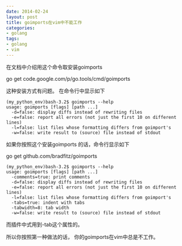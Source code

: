 ```yaml
---
date: 2014-02-24
layout: post
title: goimports在vim中不能工作
categories:
- golang
tags:
- golang
- vim
---
```



在文档中介绍用这个命令取安装goimports

go get code.google.com/p/go.tools/cmd/goimports

这种安装方式有问题。 在命令行中显示如下

```
(my_python_env)bash-3.2$ goimports --help
usage: goimports [flags] [path ...]
  -d=false: display diffs instead of rewriting files
  -e=false: report all errors (not just the first 10 on different lines)
  -l=false: list files whose formatting differs from goimport's
  -w=false: write result to (source) file instead of stdout
```

如果你按照这个安装goimports 的话，命令行显示如下


go get github.com/bradfitz/goimports


```
(my_python_env)bash-3.2$ goimports --help
usage: goimports [flags] [path ...]
  -comments=true: print comments
  -d=false: display diffs instead of rewriting files
  -e=false: report all errors (not just the first 10 on different lines)
  -l=false: list files whose formatting differs from goimport's
  -tabs=true: indent with tabs
  -tabwidth=8: tab width
  -w=false: write result to (source) file instead of stdout
```



而插件中式用到-tab这个属性的。


所以你按照第一种做法的话， 你的goimports在vim中总是不工作。

